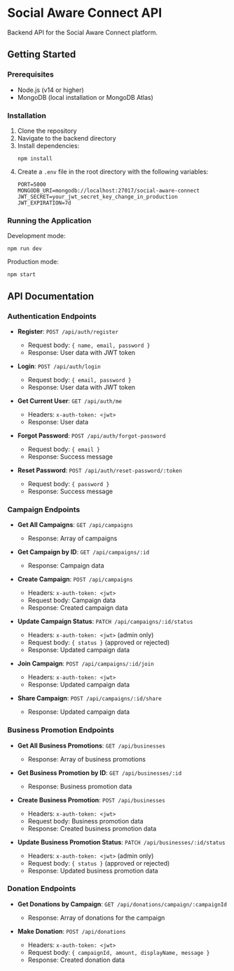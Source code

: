 
# Social Aware Connect API

Backend API for the Social Aware Connect platform.

## Getting Started

### Prerequisites

- Node.js (v14 or higher)
- MongoDB (local installation or MongoDB Atlas)

### Installation

1. Clone the repository
2. Navigate to the backend directory
3. Install dependencies:
   ```
   npm install
   ```
4. Create a `.env` file in the root directory with the following variables:
   ```
   PORT=5000
   MONGODB_URI=mongodb://localhost:27017/social-aware-connect
   JWT_SECRET=your_jwt_secret_key_change_in_production
   JWT_EXPIRATION=7d
   ```

### Running the Application

Development mode:
```
npm run dev
```

Production mode:
```
npm start
```

## API Documentation

### Authentication Endpoints

- **Register**: `POST /api/auth/register`
  - Request body: `{ name, email, password }`
  - Response: User data with JWT token

- **Login**: `POST /api/auth/login`
  - Request body: `{ email, password }`
  - Response: User data with JWT token

- **Get Current User**: `GET /api/auth/me`
  - Headers: `x-auth-token: <jwt>`
  - Response: User data

- **Forgot Password**: `POST /api/auth/forgot-password`
  - Request body: `{ email }`
  - Response: Success message

- **Reset Password**: `POST /api/auth/reset-password/:token`
  - Request body: `{ password }`
  - Response: Success message

### Campaign Endpoints

- **Get All Campaigns**: `GET /api/campaigns`
  - Response: Array of campaigns

- **Get Campaign by ID**: `GET /api/campaigns/:id`
  - Response: Campaign data

- **Create Campaign**: `POST /api/campaigns`
  - Headers: `x-auth-token: <jwt>`
  - Request body: Campaign data
  - Response: Created campaign data

- **Update Campaign Status**: `PATCH /api/campaigns/:id/status`
  - Headers: `x-auth-token: <jwt>` (admin only)
  - Request body: `{ status }` (approved or rejected)
  - Response: Updated campaign data

- **Join Campaign**: `POST /api/campaigns/:id/join`
  - Headers: `x-auth-token: <jwt>`
  - Response: Updated campaign data

- **Share Campaign**: `POST /api/campaigns/:id/share`
  - Response: Updated campaign data

### Business Promotion Endpoints

- **Get All Business Promotions**: `GET /api/businesses`
  - Response: Array of business promotions

- **Get Business Promotion by ID**: `GET /api/businesses/:id`
  - Response: Business promotion data

- **Create Business Promotion**: `POST /api/businesses`
  - Headers: `x-auth-token: <jwt>`
  - Request body: Business promotion data
  - Response: Created business promotion data

- **Update Business Promotion Status**: `PATCH /api/businesses/:id/status`
  - Headers: `x-auth-token: <jwt>` (admin only)
  - Request body: `{ status }` (approved or rejected)
  - Response: Updated business promotion data

### Donation Endpoints

- **Get Donations by Campaign**: `GET /api/donations/campaign/:campaignId`
  - Response: Array of donations for the campaign

- **Make Donation**: `POST /api/donations`
  - Headers: `x-auth-token: <jwt>`
  - Request body: `{ campaignId, amount, displayName, message }`
  - Response: Created donation data
